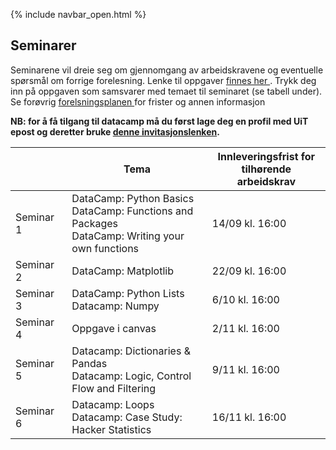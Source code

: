 {% include navbar_open.html %}
## Seminarer

<p>Seminarene vil dreie seg om gjennomgang av arbeidskravene og eventuelle spørsmål om forrige forelesning. Lenke til oppgaver <a href='https://app.datacamp.com/learn/'> finnes her </a>. Trykk deg inn på oppgaven som samsvarer med temaet til seminaret (se tabell under). Se forøvrig <a href='https://uit-sok-1003-h22.github.io/frister.html'> forelsningsplanen </a> for frister og annen informasjon </p>

<p><b>NB: for å få tilgang til datacamp må du først lage deg en profil med UiT epost og deretter bruke <a href='https://www.datacamp.com/groups/shared_links/17dc8405ae39e6e7f7f3e9015d5fc91ae856be617820c92eff6838afcbb8af0e'> denne invitasjonslenken<a/>. </p>


| <img width=120/>|  Tema <img width=600/>       |       Innleveringsfrist for tilhørende arbeidskrav        |
|-----------------|------------------------------|---------------|
|Seminar 1        |DataCamp: Python Basics<br> DataCamp: Functions and Packages <br> DataCamp: Writing your own functions| 14/09 kl. 16:00 |
|Seminar 2        |DataCamp: Matplotlib| 22/09 kl. 16:00 |
|Seminar 3        |DataCamp: Python Lists <br> Datacamp: Numpy| 6/10 kl. 16:00 |
|Seminar 4        |Oppgave i canvas| 2/11 kl. 16:00|
|Seminar 5        |Datacamp: Dictionaries & Pandas <br>Datacamp: Logic, Control Flow and Filtering| 9/11 kl. 16:00 |
|Seminar 6        |Datacamp: Loops<br> Datacamp: Case Study: Hacker Statistics| 16/11 kl. 16:00|

